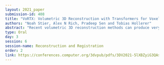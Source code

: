 ```yaml
---
layout: 2021_paper
submission-id: 408
title: "VoRTX: Volumetric 3D Reconstruction with Transformers for Voxelwise View Selection and Fusion"
authors: "Noah Stier, Alex N Rich, Pradeep Sen and Tobias Hollerer"
abstract: "Recent volumetric 3D reconstruction methods can produce very accurate results, with plausible geometry even for unobserved surfaces. However, they face an undesirable trade-off when it comes to multi-view fusion. They can fuse all available view information by global averaging, thus losing fine detail, or they can heuristically cluster views for local fusion, thus restricting their ability to consider all views jointly. Our key insight is that greater detail can be retained, without restricting view diversity, by learning a view-fusion function conditioned on camera pose and image content. We propose to learn this multi-view fusion using a transformer. To this end, we introduce VoRTX: an end-to-end 3D reconstruction algorithm using transformers for wide-baseline, multi-view feature fusion. Our model is occlusion-aware, leveraging the transformer architecture to predict an initial, projective scene geometry estimate. This estimate is used to avoid backprojecting image features through surfaces into occluded regions. We train our model on ScanNet and show that it produces better reconstructions than state-of-the-art methods, both quantitatively and qualitatively. We also demonstrate generalization without any fine-tuning, outperforming all baselines on two other datasets, TUM-RGBD and ICL-NUIM."
type: Oral
day: 3
session: 6
session-name: Reconstruction and Registration
order: 2
link: https://conferences.computer.org/3dvpub/pdfs/3DV2021-5lXBZyiG3QAsRBKXHIjqU8/268800a320/268800a320.pdf
---
```

